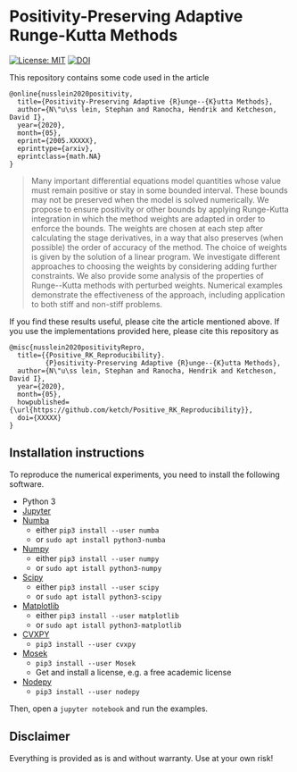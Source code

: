 # Positivity-Preserving Adaptive Runge-Kutta Methods

[![License: MIT](https://img.shields.io/badge/License-MIT-success.svg)](https://opensource.org/licenses/MIT)
[![DOI](https://zenodo.org/badge/DOI/XXXXX.svg)](https://doi.org/XXXXX)

This repository contains some code used in the article
```
@online{nusslein2020positivity,
  title={Positivity-Preserving Adaptive {R}unge--{K}utta Methods},
  author={N\"u\ss lein, Stephan and Ranocha, Hendrik and Ketcheson, David I},
  year={2020},
  month={05},
  eprint={2005.XXXXX},
  eprinttype={arxiv},
  eprintclass={math.NA}
}
```

> Many important differential equations model quantities whose value must remain positive or stay in some bounded interval. These bounds may not be preserved when the model is solved numerically. We propose to ensure positivity or other bounds by applying Runge-Kutta integration in which the method weights are adapted in order to enforce the bounds. The weights are chosen at each step after calculating the stage derivatives, in a way that also preserves (when possible) the order of accuracy of the method. The choice of weights is given by the solution of a linear program. We investigate different approaches to choosing the weights by considering adding further constraints. We also provide some analysis of the properties
of Runge--Kutta methods with perturbed weights. Numerical examples demonstrate the effectiveness of the approach, including application to both stiff and non-stiff problems.

If you find these results useful, please cite the article mentioned above. If you
use the implementations provided here, please cite this repository as
```
@misc{nusslein2020positivityRepro,
  title={{Positive_RK_Reproducibility}.
         {P}ositivity-Preserving Adaptive {R}unge--{K}utta Methods},
  author={N\"u\ss lein, Stephan and Ranocha, Hendrik and Ketcheson, David I},
  year={2020},
  month={05},
  howpublished={\url{https://github.com/ketch/Positive_RK_Reproducibility}},
  doi={XXXXX}
}
```


## Installation instructions

To reproduce the numerical experiments, you need to install the following software.

- Python 3
- [Jupyter](https://jupyter.org/)
- [Numba](http://numba.pydata.org/)
  - either `pip3 install --user numba`
  - or `sudo apt install python3-numba`
- [Numpy](https://numpy.org/)
  - either `pip3 install --user numpy`
  - or `sudo apt istall python3-numpy`
- [Scipy](https://www.scipy.org/)
  - either `pip3 install --user scipy`
  - or `sudo apt istall python3-scipy`
- [Matplotlib](https://matplotlib.org/)
  - either `pip3 install --user matplotlib`
  - or `sudo apt istall python3-matplotlib`
- [CVXPY](https://www.cvxpy.org/)
  - `pip3 install --user cvxpy`
- [Mosek](https://www.mosek.com/)
  - `pip3 install --user Mosek`
  - Get and install a license, e.g. a free academic license
- [Nodepy](https://github.com/ketch/nodepy)
  - `pip3 install --user nodepy`

Then, open a `jupyter notebook` and run the examples.


## Disclaimer

Everything is provided as is and without warranty. Use at your own risk!
